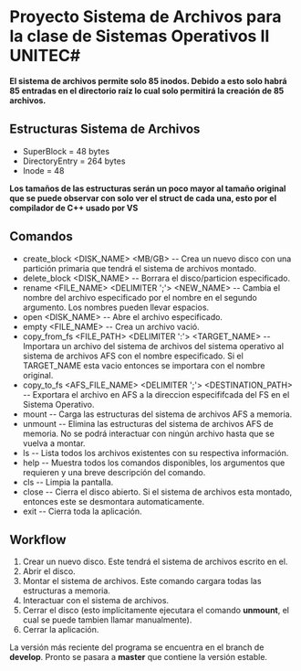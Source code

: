 # Proyecto Sistema de Archivos para la clase de Sistemas Operativos II UNITEC#

**El sistema de archivos permite solo 85 inodos. Debido a esto solo habrá 85 entradas en el directorio raíz lo cual solo permitirá la creación de 85 archivos.**

## Estructuras Sistema de Archivos ##

* SuperBlock = 48 bytes
* DirectoryEntry = 264 bytes
* Inode = 48

**Los tamaños de las estructuras serán un poco mayor al tamaño original que se puede observar con solo ver el struct de cada una, esto por el compilador de C++ usado por VS**

## Comandos ##

* create_block <DISK_NAME> <SIZE> <MB/GB> -- Crea un nuevo disco con una partición primaria que tendrá el sistema de archivos montado.
* delete_block <DISK_NAME> -- Borrara el disco/particion especificado.
* rename <FILE_NAME> <DELIMITER ';'> <NEW_NAME> -- Cambia el nombre del archivo especificado por el nombre en el segundo argumento. Los nombres pueden llevar espacios.
* open <DISK_NAME> -- Abre el archivo especificado.
* empty <FILE_NAME> -- Crea un archivo vació.
* copy_from_fs <FILE_PATH> <DELIMITER ':'> <TARGET_NAME> --Importara un archivo del sistema de archivos del sistema operativo al sistema de archivos AFS con el nombre especificado. Si el TARGET_NAME esta vacio entonces se importara con el nombre original.
* copy_to_fs <AFS_FILE_NAME> <DELIMITER ';'> <DESTINATION_PATH> -- Exportara el archivo en AFS a la direccion especififcada del FS en el Sistema Operativo.
* mount -- Carga las estructuras del sistema de archivos AFS a memoria.
* unmount -- Elimina las estructuras del sistema de archivos AFS de memoria. No se podrá interactuar con ningún archivo hasta que se vuelva a montar.
* ls -- Lista todos los archivos existentes con su respectiva información.
* help -- Muestra todos los comandos disponibles, los argumentos que requieren y una breve descripción del comando.
* cls -- Limpia la pantalla.
* close -- Cierra el disco abierto. Si el sistema de archivos esta montado, entonces este se desmontara automaticamente.
* exit -- Cierra toda la aplicación.

## Workflow ##

1. Crear un nuevo disco. Este tendrá el sistema de archivos escrito en el.
2. Abrir el disco.
3. Montar el sistema de archivos. Este comando cargara todas las estructuras a memoria.
4. Interactuar con el sistema de archivos.
5. Cerrar el disco (esto implícitamente ejecutara el comando **unmount**, el cual se puede tambien llamar manualmente).
6. Cerrar la aplicación.

La versión más reciente del programa se encuentra en el branch de **develop**. Pronto se pasara a **master** que contiene la versión estable.